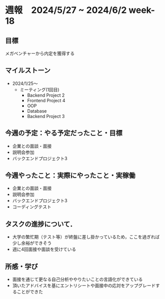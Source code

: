 # 週報　2024/5/27 ~ 2024/6/2 week-18

## 目標
メガベンチャーから内定を獲得する

## マイルストーン
- 2024/1/25〜
  - ミーティング(1回目)
    - Backend Project 2
    - Frontend Project 4
    - OOP
    - Database
    - Backend Project 3

## 今週の予定：やる予定だったこと・目標
- 企業との面談・面接
- 説明会参加
- バックエンドプロジェクト3

## 今週やったこと：実際にやったこと・実稼働
- 企業との面談・面接
- 説明会参加
- バックエンドプロジェクト3
- コーディングテスト

## タスクの進捗について．
- 大学の繁忙期（テスト等）が終盤に差し掛かっているため，ここを過ぎれば少し余裕ができそう
- 週に4回面接や面談を受けている


## 所感・学び
- 面接を通じて更なる自己分析ややりたいことの言語化ができている
- 頂いたアドバイスを基にエントリシートや面接中の応対をアップグレードすることができた